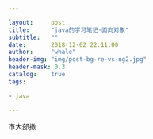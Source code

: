 ```yaml
---

layout:     post
title:      "java的学习笔记·面向对象"
subtitle:   ""
date:       2018-12-02 22:11:00
author:     "whale"
header-img: "img/post-bg-re-vs-ng2.jpg"
header-mask: 0.3
catalog:    true
tags:

- java

---
```

市大部撒